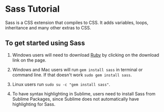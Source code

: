 # Sass Tutorial

Sass is a CSS extension that compiles to CSS. It adds variables, loops, inheritance and many other extras to CSS.

## To get started using Sass

1. Windows users will need to download [Ruby](http://rubyinstaller.org/) by clicking on the download link on the page.

2. Windows and Mac users will run `gem install sass` in terminal or command line. If that doesn't work `sudo gem install sass`.

3. Linux users run `sudo su -c "gem install sass"`.

3. To have syntax highlighting in Sublime, users need to install Sass from Sublime Packages, since Sublime does not automatically have highlighting for Sass.
